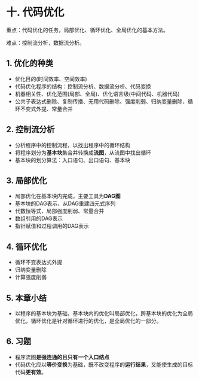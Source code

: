 # 十. 代码优化
重点：代码优化的任务，局部优化、循环优化、全局优化的基本方法。
 
难点：控制流分析，数据流分析。 

## 1. 优化的种类
- 优化目的(时间效率、空间效率)
- 代码优化程序的结构：控制流分析、数据流分析、代码变换
- 机器相关性、优化范围(局部、全局)、优化语言级(中间代码、机器代码)
- 公共子表达式删除、复制传播、无用代码删除、强度削弱、归纳变量删除、循环不变式外提、常量合并

## 2. 控制流分析
- 分析程序中的控制流程，以找出程序中的循环结构
- 将程序划分为**基本块**集合并转换成**流图**，从流图中找出循环
- 基本块的划分算法：入口语句、出口语句、基本块

## 3. 局部优化
- 局部优化在基本块内完成，主要工具为**DAG图**
- 基本块的DAG表示、从DAG重建四元式序列
- 代数恒等式、局部强度削弱、常量合并
- 数组引用的DAG表示
- 指针赋值和过程调用的DAG表示

## 4. 循环优化
- 循环不变表达式外提
- 归纳变量删除
- 计算强度削弱

## 5. 本章小结
- 以程序的基本块为基础，基本块内的优化叫局部优化，跨基本块的优化为全局优化，循环优化是针对循环进行的优化，是全局优化的一部分。

## 6. 习题
- 程序流图**是强连通的且只有一个入口结点**
- 代码优化应以**等价变换**为基础，既不改变程序的**运行结果**，又能使生成的目标代码**更有效**。
